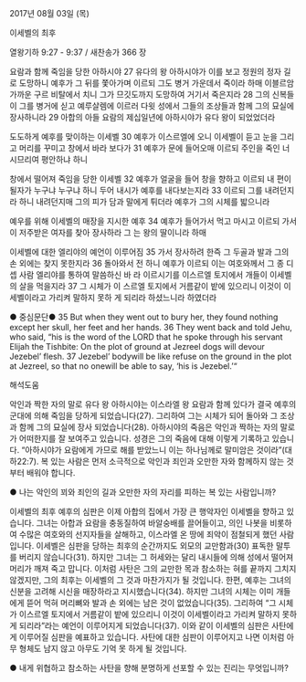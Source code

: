 2017년 08월 03일 (목)

이세벨의 최후



열왕기하 9:27 - 9:37 / 새찬송가 366 장


요람과 함께 죽임을 당한 아하시야
27 유다의 왕 아하시야가 이를 보고 정원의 정자 길로 도망하니 예후가 그 뒤를 쫓아가며 이르되 그도 병거 가운데서 죽이라 하매 이블르암 가까운 구르 비탈에서 치니 그가 므깃도까지 도망하여 거기서 죽은지라 28 그의 신복들이 그를 병거에 싣고 예루살렘에 이르러 다윗 성에서 그들의 조상들과 함께 그의 묘실에 장사하니라 29 아합의 아들 요람의 제십일년에 아하시야가 유다 왕이 되었었더라

도도하게 예후를 맞이하는 이세벨
30 예후가 이스르엘에 오니 이세벨이 듣고 눈을 그리고 머리를 꾸미고 창에서 바라
보다가 31 예후가 문에 들어오매 이르되 주인을 죽인 너 시므리여 평안하냐 하니

창에서 떨어져 죽임을 당한 이세벨
32 예후가 얼굴을 들어 창을 향하고 이르되 내 편이 될자가 누구냐 누구냐 하니 두어
내시가 예후를 내다보는지라 33 이르되 그를 내려던지라 하니 내려던지매 그의 피가
담과 말에게 튀더라 예후가 그의 시체를 밟으니라

예우를 위해 이세벨의 매장을 지시한 예후
34 예후가 들어가서 먹고 마시고 이르되 가서 이 저주받은 여자를 찾아 장사하라 그
는 왕의 딸이니라 하매

이세벨에 대한 엘리야의 예언이 이루어짐
35 가서 장사하려 한즉 그 두골과 발과 그의 손 외에는 찾지 못한지라 36 돌아와서 전
하니 예후가 이르되 이는 여호와께서 그 종 디셉 사람 엘리야를 통하여 말씀하신 바
라 이르시기를 이스르엘 토지에서 개들이 이세벨의 살을 먹을지라 37 그 시체가 이
스르엘 토지에서 거름같이 밭에 있으리니 이것이 이세벨이라고 가리켜 말하지 못하
게 되리라 하셨느니라 하였더라

● 중심문단● 35 But when they went out to bury her, they found nothing except her skull, her feet and her hands. 36 They went back and told Jehu, who said, “his is the word of the LORD that he spoke through his servant Elijah the Tishbite: On the plot of ground at Jezreel dogs will devour Jezebel’ flesh.
37 Jezebel’ bodywill be like refuse on the ground in the plot at Jezreel, so that no onewill be able to say, ‘his is Jezebel.’“

해석도움





악인과 짝한 자의 말로
유다 왕 아하시야는 이스라엘 왕 요람과 함께 있다가 결국 예후의 군대에 의해 죽임을 당하게 되었습니다(27). 그리하여 그는 시체가 되어 돌아와 그 조상과 함께 그의 묘실에 장사 되었습니다(28). 아하시야의 죽음은 악인과 짝하는 자의 말로가 어떠한지를 잘 보여주고 있습니다. 성경은 그의 죽음에 대해 이렇게 기록하고 있습니다. “아하시야가 요람에게 가므로 해를 받았느니 이는 하나님께로 말미암은 것이라”(대하22:7). 복 있는 사람은 먼저 소극적으로 악인과 죄인과 오만한 자와 함께하지 않는 것부터 배워야 합니다.

● 나는 악인의 꾀와 죄인의 길과 오만한 자의 자리를 피하는 복 있는 사람입니까?

이세벨의 최후
예후의 심판은 이제 아합의 집에서 가장 큰 행악자인 이세벨을 향하고 있습니다. 그녀는 아합과 요람을 충동질하여 바알숭배를 끌어들이고, 의인 나봇을 비롯하여 수많은 여호와의
선지자들을 살해하고, 이스라엘 온 땅에 죄악이 점철되게 했던 사람입니다. 이세벨은 심판을 당하는 최후의 순간까지도 외모의 교만함과(30) 표독한 말투를 버리지 않습니다(31). 하지만 그녀는 그 허세와는 달리 내시들에 의해 성에서 떨어져 머리가 깨져 죽고 맙니다. 이처럼 사탄은 그의 교만한 목과 참소하는 혀를 끝까지 그치지 않겠지만, 그의 최후는 이세벨의 그
것과 마찬가지가 될 것입니다. 한편, 예후는 그녀의 신분을 고려해 시신을 매장하라고 지시했습니다(34). 하지만 그녀의 시체는 이미 개들에게 뜯어 먹혀 머리뼈와 발과 손 외에는 남은 것이 없었습니다(35). 그리하여 “그 시체가 이스르엘 토지에서 거름같이 밭에 있으리니 이것이 이세벨이라고 가리켜 말하지 못하게 되리라”라는 예언이 이루어지게 되었습니다(37). 이와 같이 이세벨의 심판은 사탄에게 이루어질 심판을 예표하고 있습니다. 사탄에 대한 심판이 이루어지고 나면 이처럼 아무 형체도 남지 않고 아무도 기억 못 하게 될 것입니다.

● 내게 위협하고 참소하는 사탄을 향해 분명하게 선포할 수 있는 진리는 무엇입니까?